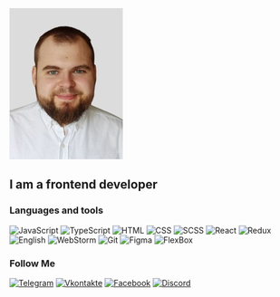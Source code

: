 
[![Header](https://github.com/Vladlen1997/Vladlen1997/blob/main/assets/Stan.jpg)](https://t.me/StaVla888)



## I am a frontend developer


### Languages and tools
![JavaScript](https://img.shields.io/badge/JavaScript-green?style=for-the-badge&logo=JavaScript&logoColor=blueviolet)
![TypeScript](https://img.shields.io/badge/TypeScript-orange?style=for-the-badge&logo=TypeScript&logoColor=blueviolet)
![HTML](https://img.shields.io/badge/HTML-success?style=for-the-badge&logo=HTML&logoColor=informational)
![CSS](https://img.shields.io/badge/CSS-success?style=for-the-badge&logo=Css&logoColor=informational)
![SCSS](https://img.shields.io/badge/SCSS-success?style=for-the-badge&logo=SASS&logoColor=blueviolet)
![React](https://img.shields.io/badge/React-green?style=for-the-badge&logo=React&logoColor=blueviolet)
![Redux](https://img.shields.io/badge/Redux-green?style=for-the-badge&logo=Redux&logoColor=blue)
![English](https://img.shields.io/badge/English-yellow?style=for-the-badge&logo=English&logoColor=blue)
![WebStorm](https://img.shields.io/badge/WebStorm-sucsess?style=for-the-badge&logo=Axios&logoColor=blueviolet)
![Git](https://img.shields.io/badge/Git-green?style=for-the-badge&logo=Git&logoColor=red)
![Figma](https://img.shields.io/badge/Figma-green?style=for-the-badge&logo=Figma&logoColor=purple)
![FlexBox](https://img.shields.io/badge/FlexBox-green?style=for-the-badge)


### Follow Me


[![Telegram](https://img.shields.io/badge/telegram-black?style=for-the-badge&logo=telegram)](https://t.me/StaVla888)
[![Vkontakte](https://img.shields.io/badge/-Vkontakte-black?style=for-the-badge&logo=VK&logoColor=4F7DB3)](https://vk.com/stavla888)
[![Facebook](https://img.shields.io/badge/Facebook-black?style=for-the-badge&logo=facebook)](https://www.facebook.com/vladlen.stankevich.18)
[![Discord](https://img.shields.io/badge/Discord-black?style=for-the-badge&logo=discord)](hhttps://discord.com/channels/@Vlados-888)






